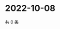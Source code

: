 # 2022-10-08

共 0 条

<!-- BEGIN WEIBO -->
<!-- 最后更新时间 Sat Oct 08 2022 07:22:46 GMT+0800 (China Standard Time) -->

<!-- END WEIBO -->
